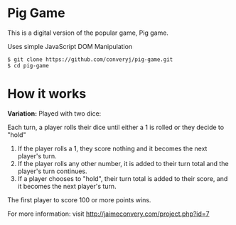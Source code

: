 # Pig Game 

This is a digital version of the popular game, Pig game. 

Uses simple JavaScript DOM Manipulation

```
$ git clone https://github.com/converyj/pig-game.git 
$ cd pig-game 
```
# How it works 
**Variation:** Played with two dice:

Each turn, a player rolls their dice until either a 1 is rolled or they decide to "hold" 
1. If the player rolls a 1, they score nothing and it becomes the next player's turn.
2. If the player rolls any other number, it is added to their turn total and the player's turn continues.
3. If a player chooses to "hold", their turn total is added to their score, and it becomes the next player's turn.

The first player to score 100 or more points wins.	

For more information: visit http://jaimeconvery.com/project.php?id=7

